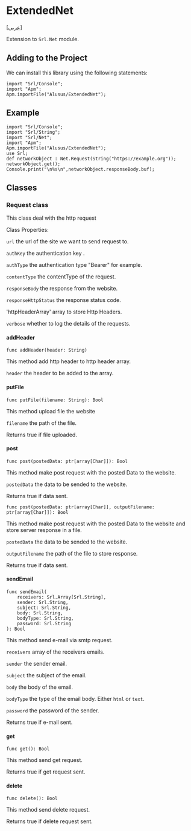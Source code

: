 # ExtendedNet
[[عربي]](readme.ar.md)

Extension to `Srl.Net` module.

## Adding to the Project

We can install this library using the following statements:

```
import "Srl/Console";
import "Apm";
Apm.importFile("Alusus/ExtendedNet");
```

## Example

```
import "Srl/Console";
import "Srl/String";
import "Srl/Net";
import "Apm";
Apm.importFile("Alusus/ExtendedNet");
use Srl;
def networkObject : Net.Request(String("https://example.org"));
networkObject.get();
Console.print("\n%s\n",networkObject.responseBody.buf);
```

## Classes

### Request class 

This class deal with the http request

Class Properties:

`url` the url of the site we want to send request to.

`authKey` the authentication key .

`authType` the authentication type "Bearer" for example.

`contentType` the contentType of the request.

`responseBody` the response from the website.

`responseHttpStatus` the response status code.

'httpHeaderArray' array to store Http Headers.

`verbose` whether to log the details of the requests.

#### addHeader

```
func addHeader(header: String)
```

This method add http header to http header array.

`header` the header to be added to the array.

#### putFile

```
func putFile(filename: String): Bool
```

This method upload file the website

`filename` the path of the file.

Returns true if file uploaded.

#### post

```
func post(postedData: ptr[array[Char]]): Bool
```

This method make post request with the posted Data to the website.

`postedData` the data to be sended to the website.

Returns true if data sent.

```
func post(postedData: ptr[array[Char]], outputFilename: ptr[array[Char]]): Bool
```

This method make post request with the posted Data to the website and store server response in a file.

`postedData` the data to be sended to the website.

`outputFilename` the path of the file to store response.

Returns true if data sent.

#### sendEmail

```
func sendEmail(
    receivers: Srl.Array[Srl.String],
    sender: Srl.String,
    subject: Srl.String,
    body: Srl.String,
    bodyType: Srl.String,
    password: Srl.String
): Bool
```

This method send e-mail via smtp request.

`receivers` array of the receivers emails.

`sender` the sender email.

`subject` the subject of the email.

`body` the body of the email.

`bodyType` the type of the email body. Either `html` or `text`.

`password` the password of the sender.

Returns true if e-mail sent.

#### get

```
func get(): Bool
```

This method send get request.

Returns true if get request sent.

#### delete

```
func delete(): Bool
```

This method send delete request.

Returns true if delete request sent.

